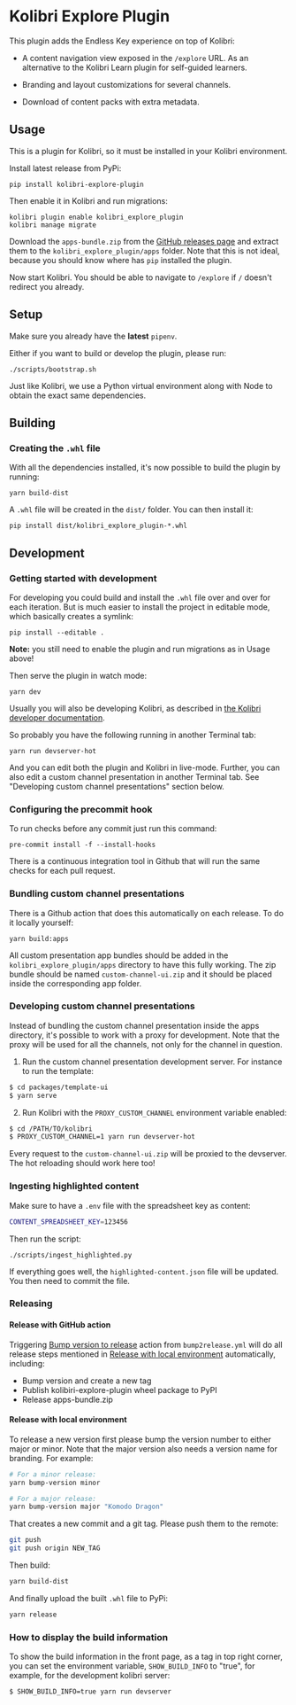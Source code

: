 # Kolibri Explore Plugin

This plugin adds the Endless Key experience on top of Kolibri:

- A content navigation view exposed in the `/explore` URL. As an
  alternative to the Kolibri Learn plugin for self-guided learners.

- Branding and layout customizations for several channels.

- Download of content packs with extra metadata.

## Usage

This is a plugin for Kolibri, so it must be installed in your Kolibri
environment.

Install latest release from PyPi:

```
pip install kolibri-explore-plugin
```

Then enable it in Kolibri and run migrations:

```
kolibri plugin enable kolibri_explore_plugin
kolibri manage migrate
```

Download the `apps-bundle.zip` from the [GitHub releases
page](https://github.com/endlessm/kolibri-explore-plugin/releases) and
extract them to the `kolibri_explore_plugin/apps` folder.  Note that
this is not ideal, because you should know where has `pip` installed
the plugin.

Now start Kolibri. You should be able to navigate to `/explore` if `/`
doesn't redirect you already.

## Setup

Make sure you already have the **latest** `pipenv`.

Either if you want to build or develop the plugin, please run:

```
./scripts/bootstrap.sh
```

Just like Kolibri, we use a Python virtual environment along with Node
to obtain the exact same dependencies.

## Building
### Creating the `.whl` file

With all the dependencies installed, it's now possible to build the
plugin by running:

```
yarn build-dist
```

A `.whl` file will be created in the `dist/` folder. You
can then install it:

```
pip install dist/kolibri_explore_plugin-*.whl
```

## Development
### Getting started with development

For developing you could build and install the `.whl` file over and
over for each iteration. But is much easier to install the project in
editable mode, which basically creates a symlink:

```
pip install --editable .
```

**Note:** you still need to enable the plugin and run migrations as in
Usage above!

Then serve the plugin in watch mode:

```
yarn dev
```

Usually you will also be developing Kolibri, as described in
[the Kolibri developer documentation](https://kolibri-dev.readthedocs.io/en/develop/getting_started.html).

So probably you have the following running in another Terminal tab:

```
yarn run devserver-hot
```

And you can edit both the plugin and Kolibri in live-mode. Further,
you can also edit a custom channel presentation in another Terminal
tab. See "Developing custom channel presentations" section below.

### Configuring the precommit hook

To run checks before any commit just run this command:

```
pre-commit install -f --install-hooks
```

There is a continuous integration tool in Github that will run the
same checks for each pull request.

### Bundling custom channel presentations

There is a Github action that does this automatically on each
release. To do it locally yourself:

```
yarn build:apps
```

All custom presentation app bundles should be added in the
`kolibri_explore_plugin/apps` directory to have this fully working.
The zip bundle should be named `custom-channel-ui.zip` and it should
be placed inside the corresponding app folder.

### Developing custom channel presentations

Instead of bundling the custom channel presentation inside the apps
directory, it's possible to work with a proxy for development. Note
that the proxy will be used for all the channels, not only for the
channel in question.

1. Run the custom channel presentation development server. For
   instance to run the template:

```bash
$ cd packages/template-ui
$ yarn serve
```

2. Run Kolibri with the `PROXY_CUSTOM_CHANNEL` environment variable
   enabled:

```bash
$ cd /PATH/TO/kolibri
$ PROXY_CUSTOM_CHANNEL=1 yarn run devserver-hot
```

Every request to the `custom-channel-ui.zip` will be proxied to the
devserver. The hot reloading should work here too!

### Ingesting highlighted content

Make sure to have a `.env` file with the spreadsheet key as content:

```bash
CONTENT_SPREADSHEET_KEY=123456
```

Then run the script:

```
./scripts/ingest_highlighted.py
```

If everything goes well, the `highlighted-content.json` file will be
updated. You then need to commit the file.

### Releasing

#### Release with GitHub action

Triggering [Bump version to release](https://github.com/endlessm/kolibri-explore-plugin/actions/workflows/bump2release.yml)
action from `bump2release.yml` will do all release steps mentioned in
[Release with local environment](#release-with-local-environment)
automatically, including:
* Bump version and create a new tag
* Publish kolibiri-explore-plugin wheel package to PyPI
* Release apps-bundle.zip

#### Release with local environment

To release a new version first please bump the version number to
either major or minor. Note that the major version also needs a version
name for branding. For example:

```bash
# For a minor release:
yarn bump-version minor

# For a major release:
yarn bump-version major "Komodo Dragon"
```

That creates a new commit and a git tag. Please push them to the
remote:

```bash
git push
git push origin NEW_TAG
```

Then build:

```bash
yarn build-dist
```

And finally upload the built `.whl` file to PyPi:

```bash
yarn release
```

### How to display the build information

To show the build information in the front page, as a tag in top right corner,
you can set the environment variable, `SHOW_BUILD_INFO` to "true", for example,
for the development kolibri server:

```
$ SHOW_BUILD_INFO=true yarn run devserver
```
